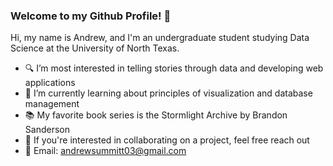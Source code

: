 ### Welcome to my Github Profile! 👋

Hi, my name is Andrew, and I'm an undergraduate student studying Data Science at the University of North Texas.
- 🔍 I’m most interested in telling stories through data and developing web applications
- 🌱 I’m currently learning about principles of visualization and database management
- 📚 My favorite book series is the Stormlight Archive by Brandon Sanderson
- 👯 If you're interested in collaborating on a project, feel free reach out
- 📩 Email: andrewsummitt03@gmail.com

<!---
andrewsummitt/andrewsummitt is a ✨ special ✨ repository because its `README.md` (this file) appears on your GitHub profile.
You can click the Preview link to take a look at your changes.
--->
